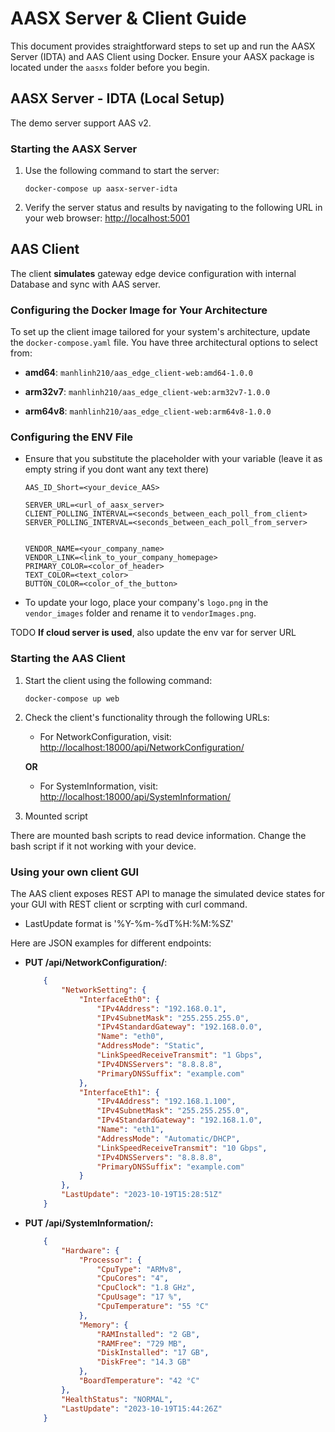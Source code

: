 # AASX Server & Client Guide

This document provides straightforward steps to set up and run the AASX Server (IDTA) and AAS Client using Docker. Ensure your AASX package is located under the `aasxs` folder before you begin.

## AASX Server - IDTA (Local Setup)
The demo server support AAS v2. 

### Starting the AASX Server

1. Use the following command to start the server:
    ```shell
    docker-compose up aasx-server-idta
    ```
2. Verify the server status and results by navigating to the following URL in your web browser:
    [http://localhost:5001](http://localhost:5001)

## AAS Client 
The client **simulates** gateway edge device configuration with internal Database and sync with AAS server.

### Configuring the Docker Image for Your Architecture

To set up the client image tailored for your system's architecture, update the `docker-compose.yaml` file. You have three architectural options to select from:

- **amd64**: `manhlinh210/aas_edge_client-web:amd64-1.0.0`
  
- **arm32v7**: `manhlinh210/aas_edge_client-web:arm32v7-1.0.0`
  
- **arm64v8**: `manhlinh210/aas_edge_client-web:arm64v8-1.0.0`

### Configuring the ENV File

- Ensure that you substitute the placeholder with your variable (leave it as empty string if you dont want any text there)
    ```shell
    AAS_ID_Short=<your_device_AAS>

    SERVER_URL=<url_of_aasx_server>
    CLIENT_POLLING_INTERVAL=<seconds_between_each_poll_from_client>
    SERVER_POLLING_INTERVAL=<seconds_between_each_poll_from_server> 


    VENDOR_NAME=<your_company_name>
    VENDOR_LINK=<link_to_your_company_homepage>
    PRIMARY_COLOR=<color_of_header>
    TEXT_COLOR=<text_color>
    BUTTON_COLOR=<color_of_the_button>
    ```

- To update your logo, place your company's `logo.png` in the `vendor_images` folder and rename it to `vendorImages.png`.

TODO **If cloud server is used**, also update the env var for server URL

### Starting the AAS Client

1. Start the client using the following command:
    ```shell
    docker-compose up web
    ```
2. Check the client's functionality through the following URLs:

   - For NetworkConfiguration, visit:
     [http://localhost:18000/api/NetworkConfiguration/](http://localhost:18000/api/NetworkConfiguration/)
   
   **OR**
   
   - For SystemInformation, visit:
     [http://localhost:18000/api/SystemInformation/](http://localhost:18000/api/SystemInformation/)

3. Mounted script

There are mounted bash scripts to read device information. Change the bash script if it not working with your device.

### Using your own client GUI
The AAS client exposes REST API to manage the simulated device states for your GUI with REST client or scrpting with curl command.

- LastUpdate format is '%Y-%m-%dT%H:%M:%SZ'

Here are JSON examples for different endpoints:

- **PUT /api/NetworkConfiguration/**:
    ```json
        {
            "NetworkSetting": {
                "InterfaceEth0": {
                    "IPv4Address": "192.168.0.1",
                    "IPv4SubnetMask": "255.255.255.0",
                    "IPv4StandardGateway": "192.168.0.0",
                    "Name": "eth0",
                    "AddressMode": "Static",
                    "LinkSpeedReceiveTransmit": "1 Gbps",
                    "IPv4DNSServers": "8.8.8.8",
                    "PrimaryDNSSuffix": "example.com"
                },
                "InterfaceEth1": {
                    "IPv4Address": "192.168.1.100",
                    "IPv4SubnetMask": "255.255.255.0",
                    "IPv4StandardGateway": "192.168.1.0",
                    "Name": "eth1",
                    "AddressMode": "Automatic/DHCP",
                    "LinkSpeedReceiveTransmit": "10 Gbps",
                    "IPv4DNSServers": "8.8.8.8",
                    "PrimaryDNSSuffix": "example.com"
                }
            },
            "LastUpdate": "2023-10-19T15:28:51Z"
        }
    ```

- **PUT /api/SystemInformation/:**
    ```json
        {
            "Hardware": {
                "Processor": {
                    "CpuType": "ARMv8",
                    "CpuCores": "4",
                    "CpuClock": "1.8 GHz",
                    "CpuUsage": "17 %",
                    "CpuTemperature": "55 °C"
                },
                "Memory": {
                    "RAMInstalled": "2 GB",
                    "RAMFree": "729 MB",
                    "DiskInstalled": "17 GB",
                    "DiskFree": "14.3 GB"
                },
                "BoardTemperature": "42 °C"
            },
            "HealthStatus": "NORMAL",
            "LastUpdate": "2023-10-19T15:44:26Z" 
        }
    ```